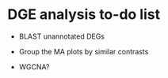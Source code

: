 # DGE analysis to-do list
  
- BLAST unannotated DEGs
- Group the MA plots by similar contrasts
  
- WGCNA?


